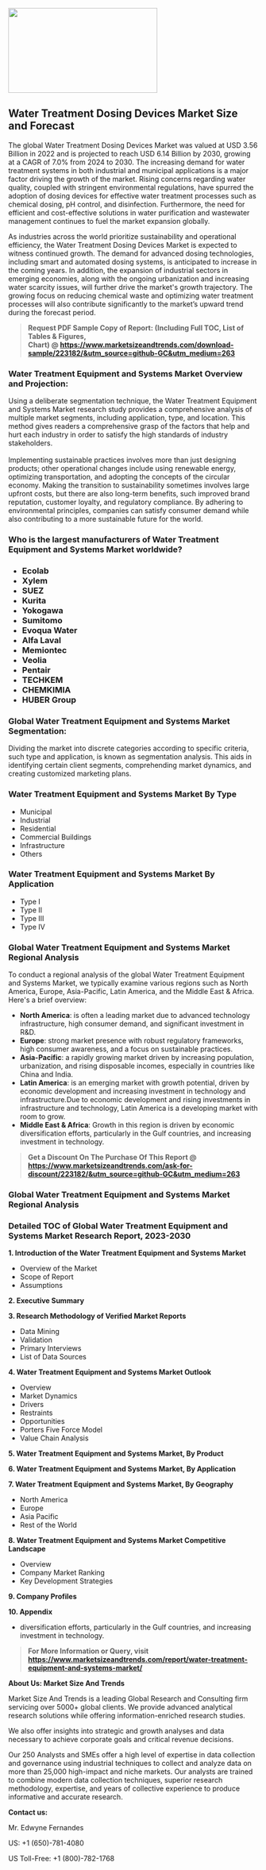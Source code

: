 <p><img class="alignnone size-medium wp-image-20088" src="https://ffe5etoiles.com/wp-content/uploads/2024/12/MST1-300x171.png" alt="" width="300" height="171" /></p><h2>Water Treatment Dosing Devices Market Size and Forecast</h2><p>The global Water Treatment Dosing Devices Market was valued at USD 3.56 Billion in 2022 and is projected to reach USD 6.14 Billion by 2030, growing at a CAGR of 7.0% from 2024 to 2030. The increasing demand for water treatment systems in both industrial and municipal applications is a major factor driving the growth of the market. Rising concerns regarding water quality, coupled with stringent environmental regulations, have spurred the adoption of dosing devices for effective water treatment processes such as chemical dosing, pH control, and disinfection. Furthermore, the need for efficient and cost-effective solutions in water purification and wastewater management continues to fuel the market expansion globally.</p><p>As industries across the world prioritize sustainability and operational efficiency, the Water Treatment Dosing Devices Market is expected to witness continued growth. The demand for advanced dosing technologies, including smart and automated dosing systems, is anticipated to increase in the coming years. In addition, the expansion of industrial sectors in emerging economies, along with the ongoing urbanization and increasing water scarcity issues, will further drive the market's growth trajectory. The growing focus on reducing chemical waste and optimizing water treatment processes will also contribute significantly to the market’s upward trend during the forecast period.</p></p><blockquote id="" class=""><strong>Request PDF Sample Copy of Report: (Including Full TOC, List of Tables &amp; Figures, Chart)&nbsp;@&nbsp;<strong><a href="https://www.marketsizeandtrends.com/download-sample/223182/&utm_source=github-GC&utm_medium=263" target="_blank">https://www.marketsizeandtrends.com/download-sample/223182/&utm_source=github-GC&utm_medium=263</a></strong></strong></blockquote><h3 id="" class="">Water Treatment Equipment and Systems Market&nbsp;Overview and Projection:</h3><p id="" class="">Using a deliberate segmentation technique, the Water Treatment Equipment and Systems Market research study provides a comprehensive analysis of multiple market segments, including application, type, and location. This method gives readers a comprehensive grasp of the factors that help and hurt each industry in order to satisfy the high standards of industry stakeholders. <br /> <br />Implementing sustainable practices involves more than just designing products; other operational changes include using renewable energy, optimizing transportation, and adopting the concepts of the circular economy. Making the transition to sustainability sometimes involves large upfront costs, but there are also long-term benefits, such improved brand reputation, customer loyalty, and regulatory compliance. By adhering to environmental principles, companies can satisfy consumer demand while also contributing to a more sustainable future for the world.</p><h3 id="" class="">Who is the largest manufacturers of&nbsp;Water Treatment Equipment and Systems Market worldwide?</h3><h3 class=""><p><ul><li>Ecolab </li><li> Xylem </li><li> SUEZ </li><li> Kurita </li><li> Yokogawa </li><li> Sumitomo </li><li> Evoqua Water </li><li> Alfa Laval </li><li> Memiontec </li><li> Veolia </li><li> Pentair </li><li> TECHKEM </li><li> CHEMKIMIA </li><li> HUBER Group</li></ul></p></h3><h3 id="" class="">Global&nbsp;Water Treatment Equipment and Systems Market Segmentation:</h3><p id="" class="">Dividing the market into discrete categories according to specific criteria, such type and application, is known as segmentation analysis. This aids in identifying certain client segments, comprehending market dynamics, and creating customized marketing plans.</p><h3 id="" class="">Water Treatment Equipment and Systems Market&nbsp;By Type</h3><p><p><ul><li>Municipal</li><li> Industrial</li><li> Residential</li><li> Commercial Buildings</li><li> Infrastructure</li><li> Others</p></li></ul></p></p><h3 id="" class="">Water Treatment Equipment and Systems Market&nbsp;By Application</h3><p class=""><p><ul><li>Type I</li><li> Type II</li><li> Type III</li><li> Type IV</li></ul></p></p><h3 id="" class="">Global Water Treatment Equipment and Systems Market Regional Analysis</h3><p id="" class="">To conduct a regional analysis of the global Water Treatment Equipment and Systems Market, we typically examine various regions such as North America, Europe, Asia-Pacific, Latin America, and the Middle East &amp; Africa. Here's a brief overview:</p><ul><li><strong>North America</strong>: is often a leading market due to advanced technology infrastructure, high consumer demand, and significant investment in R&amp;D.</li><li><strong>Europe</strong>: strong market presence with robust regulatory frameworks, high consumer awareness, and a focus on sustainable practices.</li><li><strong>Asia-Pacific</strong>: a rapidly growing market driven by increasing population, urbanization, and rising disposable incomes, especially in countries like China and India.</li><li><strong>Latin America</strong>: is an emerging market with growth potential, driven by economic development and increasing investment in technology and infrastructure.Due to economic development and rising investments in infrastructure and technology, Latin America is a developing market with room to grow.</li><li><strong>Middle East &amp; Africa</strong>: Growth in this region is driven by economic diversification efforts, particularly in the Gulf countries, and increasing investment in technology.</li></ul><blockquote id="" class=""><strong>Get a Discount On The Purchase Of This Report @ <strong><a href="https://www.marketsizeandtrends.com/ask-for-discount/223182/&utm_source=github-GC&utm_medium=263" target="_blank">https://www.marketsizeandtrends.com/ask-for-discount/223182/&utm_source=github-GC&utm_medium=263</a></strong></strong></blockquote><h3 id="" class="">Global Water Treatment Equipment and Systems Market Regional Analysis</h3><h3 id="" class="">Detailed TOC of Global Water Treatment Equipment and Systems Market Research Report, 2023-2030</h3><p id="" class=""><strong>1. Introduction of the Water Treatment Equipment and Systems Market</strong></p><ul><li>Overview of the Market</li><li>Scope of Report</li><li>Assumptions</li></ul><p id="" class=""><strong>2. Executive Summary</strong></p><p id="" class=""><strong>3. Research Methodology of Verified Market Reports</strong></p><ul><li>Data Mining</li><li>Validation</li><li>Primary Interviews</li><li>List of Data Sources</li></ul><p id="" class=""><strong>4. Water Treatment Equipment and Systems Market Outlook</strong></p><ul><li>Overview</li><li>Market Dynamics</li><li>Drivers</li><li>Restraints</li><li>Opportunities</li><li>Porters Five Force Model</li><li>Value Chain Analysis</li></ul><p id="" class=""><strong>5. Water Treatment Equipment and Systems Market, By Product</strong></p><p id="" class=""><strong>6. Water Treatment Equipment and Systems Market, By Application</strong></p><p id="" class=""><strong>7. Water Treatment Equipment and Systems Market, By Geography</strong></p><ul><li>North America</li><li>Europe</li><li>Asia Pacific</li><li>Rest of the World</li></ul><p id="" class=""><strong>8. Water Treatment Equipment and Systems Market Competitive Landscape</strong></p><ul><li>Overview</li><li>Company Market Ranking</li><li>Key Development Strategies</li></ul><p id="" class=""><strong>9. Company Profiles</strong></p><p id="" class=""><strong>10. Appendix</strong></p><ul><li>diversification efforts, particularly in the Gulf countries, and increasing investment in technology.</li></ul><blockquote id="" class=""><strong>For More Information or Query, visit <strong><strong><a href="https://www.marketsizeandtrends.com/report/water-treatment-equipment-and-systems-market/" target="_blank">https://www.marketsizeandtrends.com/report/water-treatment-equipment-and-systems-market/</a></strong></strong></strong></blockquote><p id="" class=""><strong>About Us: Market Size And Trends</strong></p><p id="" class="">Market Size And Trends is a leading Global Research and Consulting firm servicing over 5000+ global clients. We provide advanced analytical research solutions while offering information-enriched research studies.</p><p id="" class="">We also offer insights into strategic and growth analyses and data necessary to achieve corporate goals and critical revenue decisions.</p><p id="" class="">Our 250 Analysts and SMEs offer a high level of expertise in data collection and governance using industrial techniques to collect and analyze data on more than 25,000 high-impact and niche markets. Our analysts are trained to combine modern data collection techniques, superior research methodology, expertise, and years of collective experience to produce informative and accurate research.</p><p id="" class=""><strong>Contact us:</strong></p><p id="" class="">Mr. Edwyne Fernandes</p><p id="" class="">US: +1 (650)-781-4080</p><p id="" class="">US Toll-Free: +1 (800)-782-1768</p>
